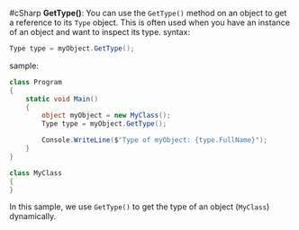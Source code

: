 #cSharp 
**GetType()**: You can use the `GetType()` method on an object to get a reference to its `Type` object. This is often used when you have an instance of an object and want to inspect its type.
syntax:
```c#
Type type = myObject.GetType();
```
sample:
```c#
class Program
{
    static void Main()
    {
        object myObject = new MyClass();
        Type type = myObject.GetType();

        Console.WriteLine($"Type of myObject: {type.FullName}");
    }
}

class MyClass
{
}
```
In this sample, we use `GetType()` to get the type of an object (`MyClass`) dynamically.